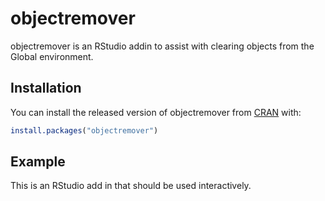 
<!-- README.md is generated from README.Rmd. Please edit that file -->

# objectremover

objectremover is an RStudio addin to assist with clearing objects from
the Global environment.

## Installation

You can install the released version of objectremover from
[CRAN](https://CRAN.R-project.org) with:

``` r
install.packages("objectremover")
```

## Example

This is an RStudio add in that should be used interactively.
